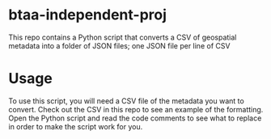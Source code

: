 # btaa-independent-proj
This repo contains a Python script that converts a CSV of geospatial metadata into a folder of JSON files; one JSON file per line of CSV

# Usage
To use this script, you will need a CSV file of the metadata you want to convert. Check out the CSV in this repo to see an example of the formatting.
Open the Python script and read the code comments to see what to replace in order to make the script work for you.
